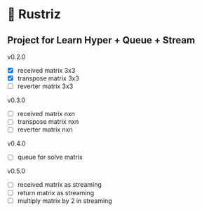 # 🧮 Rustriz

## Project for Learn Hyper + Queue + Stream

v0.2.0

- [x] received matrix 3x3
- [x] transpose matrix 3x3
- [ ] reverter matrix 3x3

v0.3.0
- [ ] received matrix nxn
- [ ] transpose matrix nxn
- [ ] reverter matrix nxn

v0.4.0
- [ ] queue for solve matrix

v0.5.0
- [ ] received matrix as streaming
- [ ] return matrix as streaming
- [ ] multiply matrix by 2 in streaming